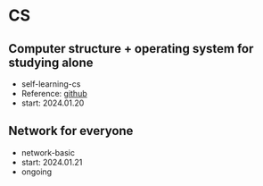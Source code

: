 # CS

## Computer structure + operating system for studying alone

- self-learning-cs
- Reference: [github](https://github.com/kangtegong/self-learning-cs)
- start: 2024.01.20

## Network for everyone

- network-basic
- start: 2024.01.21
- ongoing